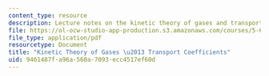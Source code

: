 ```yaml
---
content_type: resource
description: Lecture notes on the kinetic theory of gases and transport coefficients.
file: https://ol-ocw-studio-app-production.s3.amazonaws.com/courses/5-62-physical-chemistry-ii-spring-2008/9461487fa96a560a7093ecc4517ef60d_32_562ln08.pdf
file_type: application/pdf
resourcetype: Document
title: "Kinetic Theory of Gases \u2013 Transport Coefficients"
uid: 9461487f-a96a-560a-7093-ecc4517ef60d
---
```

